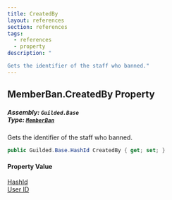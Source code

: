 ```yaml
---
title: CreatedBy
layout: references
section: references
tags:
  - references
  - property
description: "

Gets the identifier of the staff who banned."
---
```


## MemberBan.CreatedBy Property
##### **Assembly:** `Guilded.Base`<br/>**Type:** [`MemberBan`](MemberBan 'Guilded.Base.Servers.MemberBan')

Gets the identifier of the staff who banned.

```csharp
public Guilded.Base.HashId CreatedBy { get; set; }
```

#### Property Value
[HashId](HashId 'Guilded.Base.HashId')  
[User ID](UserSummary.Id 'Guilded.Base.Users.UserSummary.Id')